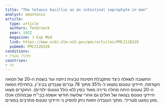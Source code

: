 ```yaml
---
title: "The tetanus bacillus as an intestinal saprophyte in man"
analyst: amantonio
article:
  type: article
  authors: Tenbroeck
  year: 1922
  magazine: J Exp Med
  link: https://www.ncbi.nlm.nih.gov/pmc/articles/PMC2128328
  pubmed: PMC2128328
conditions:
- חסינות טבעית
countries:
- סין
---
```


התשובה לשאלה כיצד מתקבלת חסינות טבעית ניתנה עוד בשנות ה-20 של המאה הקודמת. חיידקי טטנוס נמצאו ל-35% מתוך 78 גברים שנבדקו בביג'ין. בתחילת המאה ה-20 טטנוס היתה מחלה נדירה מאוד בסין (לא כולל טטנוס ילודים).
החוקרים מצאו חיידקי טטנוס בצואה של חולים גם אחרי שלושה חודשי אשפוז בבי"ח שבמהלכו אכלו מזון כמעט סטרילי. מתוך העובדה הזאת ניתן להסיק כי חיידקי טטנוס מתרבים במעיים.
